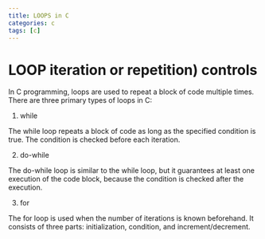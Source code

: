 ```yaml
---
title: LOOPS in C
categories: c
tags: [c]
---
```


# LOOP iteration or repetition) controls
In C programming, loops are used to repeat a block of code multiple times. There are three primary types of loops in C:

1. while

The while loop repeats a block of code as long as the specified condition is true. The condition is checked before each iteration.

2. do-while

The do-while loop is similar to the while loop, but it guarantees at least one execution of the code block, because the condition is checked after the execution.

3. for

The for loop is used when the number of iterations is known beforehand. It consists of three parts: initialization, condition, and increment/decrement.

